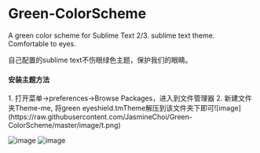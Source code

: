 # Green-ColorScheme
A green color scheme for Sublime Text 2/3. sublime text theme. Comfortable to eyes.

自己配置的sublime text不伤眼绿色主题，保护我们的眼睛。
<h4>安装主题方法</h4>
1. 打开菜单->preferences->Browse Packages，进入到文件管理器
2. 新建文件夹Theme-me, 将green eyeshield.tmTheme解压到该文件夹下即可![image](https://raw.githubusercontent.com/JasmineChoi/Green-ColorScheme/master/image/t.png)

![image](https://raw.githubusercontent.com/JasmineChoi/Green-ColorScheme/master/image/html.png)
![image](https://raw.githubusercontent.com/JasmineChoi/Green-ColorScheme/master/image/js.png)
